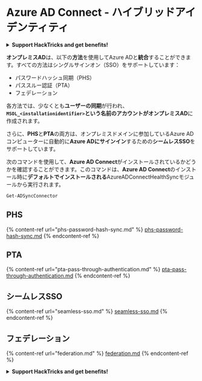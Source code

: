 # Azure AD Connect - ハイブリッドアイデンティティ

<details>

<summary><strong>Support HackTricks and get benefits!</strong></summary>

* もしもあなたの**会社をHackTricksで宣伝したい**場合や、**最新版のPEASSやHackTricksのPDFをダウンロード**したい場合は、[**SUBSCRIPTION PLANS**](https://github.com/sponsors/carlospolop)をチェックしてください！
* [**公式PEASS＆HackTricksグッズ**](https://peass.creator-spring.com)を手に入れましょう
* [**The PEASS Family**](https://opensea.io/collection/the-peass-family)を見つけて、独占的な[**NFT**](https://opensea.io/collection/the-peass-family)のコレクションを発見しましょう
* 💬 [**Discordグループ**](https://discord.gg/hRep4RUj7f)または[**Telegramグループ**](https://t.me/peass)に**参加**するか、**Twitter**で私をフォローしましょう 🐦 [**@carlospolopm**](https://twitter.com/carlospolopm)**.**
* **HackTricks**と**HackTricks Cloud**のgithubリポジトリに**PRを提出**することで、あなたのハッキングテクニックを共有しましょう。

</details>

**オンプレミスAD**は、以下の**方法**を使用してAzure ADと**統合**することができます。すべての方法はシングルサインオン（SSO）をサポートしています：

* パスワードハッシュ同期（PHS）
* パススルー認証（PTA）
* フェデレーション

各方法では、少なくとも**ユーザーの同期**が行われ、**`MSOL_<installationidentifier>`**という名前のアカウントが**オンプレミスAD**に作成されます。

さらに、**PHS**と**PTA**の両方は、オンプレミスドメインに参加しているAzure ADコンピューターに自動的に**Azure ADにサインイン**するための**シームレスSSO**をサポートしています。

次のコマンドを使用して、**Azure AD Connect**がインストールされているかどうかを確認することができます。このコマンドは、**Azure AD Connect**のインストール時に**デフォルトでインストールされる**AzureADConnectHealthSyncモジュールから実行されます。
```powershell
Get-ADSyncConnector
```
## PHS

{% content-ref url="phs-password-hash-sync.md" %}
[phs-password-hash-sync.md](phs-password-hash-sync.md)
{% endcontent-ref %}

## PTA

{% content-ref url="pta-pass-through-authentication.md" %}
[pta-pass-through-authentication.md](pta-pass-through-authentication.md)
{% endcontent-ref %}

## シームレスSSO

{% content-ref url="seamless-sso.md" %}
[seamless-sso.md](seamless-sso.md)
{% endcontent-ref %}

## フェデレーション

{% content-ref url="federation.md" %}
[federation.md](federation.md)
{% endcontent-ref %}

<details>

<summary><strong>Support HackTricks and get benefits!</strong></summary>

* もし **HackTricks で会社を宣伝したい** または **PEASS の最新バージョンにアクセスしたい** または **HackTricks を PDF でダウンロードしたい** 場合は、[**SUBSCRIPTION PLANS**](https://github.com/sponsors/carlospolop) をチェックしてください！
* [**公式の PEASS & HackTricks スワッグ**](https://peass.creator-spring.com) を手に入れましょう
* [**The PEASS Family**](https://opensea.io/collection/the-peass-family) を見つけて、独占的な [**NFTs**](https://opensea.io/collection/the-peass-family) のコレクションを発見しましょう
* 💬 [**Discord グループ**](https://discord.gg/hRep4RUj7f) または [**telegram グループ**](https://t.me/peass) に参加するか、**Twitter** 🐦 [**@carlospolopm**](https://twitter.com/carlospolopm) をフォローしましょう
* **HackTricks** と **HackTricks Cloud** の github リポジトリに **PR を提出** して、あなたのハッキングテクニックを共有しましょう

</details>
